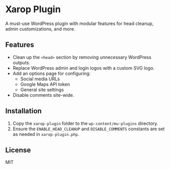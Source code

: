 # Xarop Plugin

A must-use WordPress plugin with modular features for head cleanup, admin customizations, and more.

## Features

- Clean up the `<head>` section by removing unnecessary WordPress outputs.
- Replace WordPress admin and login logos with a custom SVG logo.
- Add an options page for configuring:
  - Social media URLs
  - Google Maps API token
  - General site settings
- Disable comments site-wide.

## Installation

1. Copy the `xarop-plugin` folder to the `wp-content/mu-plugins` directory.
2. Ensure the `ENABLE_HEAD_CLEANUP` and `DISABLE_COMMENTS` constants are set as needed in `xarop-plugin.php`.

## License

MIT